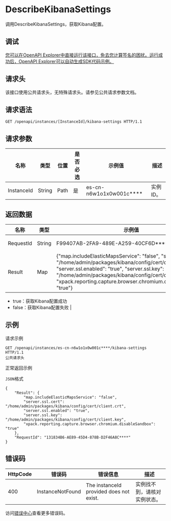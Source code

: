 # DescribeKibanaSettings

调用DescribeKibanaSettings，获取Kibana配置。

## 调试

[您可以在OpenAPI Explorer中直接运行该接口，免去您计算签名的困扰。运行成功后，OpenAPI Explorer可以自动生成SDK代码示例。](https://api.aliyun.com/#product=elasticsearch&api=DescribeKibanaSettings&type=ROA&version=2017-06-13)

## 请求头

该接口使用公共请求头，无特殊请求头。请参见公共请求参数文档。

## 请求语法

```
GET /openapi/instances/[InstanceId]/kibana-settings HTTP/1.1
```

## 请求参数

|名称|类型|位置|是否必选|示例值|描述|
|--|--|--|----|---|--|
|InstanceId|String|Path|是|es-cn-n6w1o1x0w001c\*\*\*\*|实例ID。 |

## 返回数据

|名称|类型|示例值|描述|
|--|--|---|--|
|RequestId|String|F99407AB-2FA9-489E-A259-40CF6D\*\*\*\*\*|请求ID。 |
|Result|Map|\{"map.includeElasticMapsService": "false", "server.ssl.cert": "/home/admin/packages/kibana/config/cert/client.crt", "server.ssl.enabled": "true", "server.ssl.key": "/home/admin/packages/kibana/config/cert/client.key", "xpack.reporting.capture.browser.chromium.disableSandbox": "true"\}|返回结果：

 -   true：获取Kibana配置成功
-   false：获取Kibana配置失败 |

## 示例

请求示例

```
GET /openapi/instances/es-cn-n6w1o1x0w001c****/kibana-settings HTTP/1.1
公共请求头
```

正常返回示例

`JSON`格式

```
{
	"Result": {
		"map.includeElasticMapsService": "false",
		"server.ssl.cert": "/home/admin/packages/kibana/config/cert/client.crt",
		"server.ssl.enabled": "true",
		"server.ssl.key": "/home/admin/packages/kibana/config/cert/client.key",
		"xpack.reporting.capture.browser.chromium.disableSandbox": "true"
	},
	"RequestId": "131834B6-AE89-45D4-878B-D2F46A8C****"
}
```

## 错误码

|HttpCode|错误码|错误信息|描述|
|--------|---|----|--|
|400|InstanceNotFound|The instanceId provided does not exist.|实例找不到，请核对实例状态。|

访问[错误中心](https://error-center.alibabacloud.com/status/product/elasticsearch)查看更多错误码。

